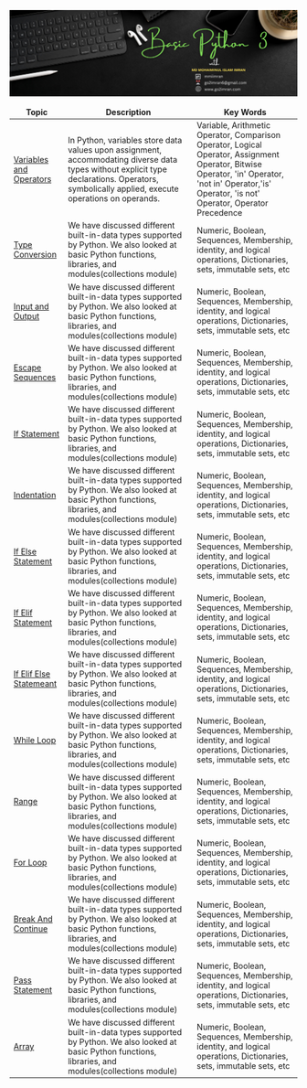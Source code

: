 ![Github Banner](https://github.com/mmiimran/Basic_Python/blob/main/assets/basic_python.png)

<table align="center">
  <thead align="center">
    <tr border: none;>
      <td><b>Topic</b></td>
      <td><b>Description</b></td>
      <td><b>Key Words</b></td>
    </tr>
  </thead>
  <tbody>
    <tr>
      <td><a href="https://github.com/mmiimran/Basic_Python/tree/main/core_python/1.Variable%20and%20Operators" target="_blank">Variables and Operators</a></td>
      <td>In Python, variables store data values upon assignment, accommodating diverse data types without explicit type declarations. Operators, symbolically applied, execute operations on operands.</td>
      <td>Variable, Arithmetic Operator, Comparison Operator, Logical Operator, Assignment Operator, Bitwise Operator, 'in' Operator, 'not in' Operator,'is' Operator, 'is not' Operator, Operator Precedence</td>
    </tr>
    <tr>
      <td><a href="https://github.com/mmiimran/Basic_Python/tree/main/core_python/2.Python_Type_Conversion" target="_blank">Type Conversion</a></td>
      <td>We have discussed different built-in-data types supported by Python. We also looked at basic Python functions, libraries, and modules(collections module)</td>
      <td>Numeric, Boolean, Sequences, Membership, identity, and logical operations, Dictionaries, sets, immutable sets, etc</td>
    </tr>
     <tr>
      <td><a href="https://github.com/mmiimran/Basic_Python/tree/main/core_python/3.Input_and_output" target="_blank">Input and Output</a></td>
      <td>We have discussed different built-in-data types supported by Python. We also looked at basic Python functions, libraries, and modules(collections module)</td>
      <td>Numeric, Boolean, Sequences, Membership, identity, and logical operations, Dictionaries, sets, immutable sets, etc</td>
    </tr>
     <tr>
      <td><a href="https://github.com/mmiimran/Basic_Python/tree/main/core_python/4.Escape_Sequence_in_python" target="_blank">Escape Sequences</a></td>
      <td>We have discussed different built-in-data types supported by Python. We also looked at basic Python functions, libraries, and modules(collections module)</td>
      <td>Numeric, Boolean, Sequences, Membership, identity, and logical operations, Dictionaries, sets, immutable sets, etc</td>
    </tr>
     <tr>
      <td><a href="https://github.com/mmiimran/Basic_Python/tree/main/core_python/5.If_Statement" target="_blank">If Statement</a></td>
      <td>We have discussed different built-in-data types supported by Python. We also looked at basic Python functions, libraries, and modules(collections module)</td>
      <td>Numeric, Boolean, Sequences, Membership, identity, and logical operations, Dictionaries, sets, immutable sets, etc</td>
    </tr>
     <tr>
      <td><a href="https://github.com/mmiimran/Basic_Python/tree/main/core_python/6.Indentation" target="_blank">Indentation</a></td>
      <td>We have discussed different built-in-data types supported by Python. We also looked at basic Python functions, libraries, and modules(collections module)</td>
      <td>Numeric, Boolean, Sequences, Membership, identity, and logical operations, Dictionaries, sets, immutable sets, etc</td>
    </tr>
     <tr>
      <td><a href="https://github.com/mmiimran/Basic_Python/tree/main/core_python/7.If_Else_Statement" target="_blank">If Else Statement</a></td>
      <td>We have discussed different built-in-data types supported by Python. We also looked at basic Python functions, libraries, and modules(collections module)</td>
      <td>Numeric, Boolean, Sequences, Membership, identity, and logical operations, Dictionaries, sets, immutable sets, etc</td>
    </tr>
     <tr>
      <td><a href="https://github.com/mmiimran/Basic_Python/tree/main/core_python/8.If_elif_statement" target="_blank">If Elif Statement</a></td>
      <td>We have discussed different built-in-data types supported by Python. We also looked at basic Python functions, libraries, and modules(collections module)</td>
      <td>Numeric, Boolean, Sequences, Membership, identity, and logical operations, Dictionaries, sets, immutable sets, etc</td>
    </tr>
     <tr>
      <td><a href="https://github.com/mmiimran/Basic_Python/tree/main/core_python/9.If_elif_else_statement" target="_blank">If Elif Else Statemeant</a></td>
      <td>We have discussed different built-in-data types supported by Python. We also looked at basic Python functions, libraries, and modules(collections module)</td>
      <td>Numeric, Boolean, Sequences, Membership, identity, and logical operations, Dictionaries, sets, immutable sets, etc</td>
    </tr>
     <tr>
      <td><a href="https://github.com/mmiimran/Basic_Python/tree/main/core_python/10.While_loop" target="_blank">While Loop</a></td>
      <td>We have discussed different built-in-data types supported by Python. We also looked at basic Python functions, libraries, and modules(collections module)</td>
      <td>Numeric, Boolean, Sequences, Membership, identity, and logical operations, Dictionaries, sets, immutable sets, etc</td>
    </tr>
     <tr>
      <td><a href="https://github.com/mmiimran/Basic_Python/tree/main/core_python/11.Range" target="_blank">Range</a></td>
      <td>We have discussed different built-in-data types supported by Python. We also looked at basic Python functions, libraries, and modules(collections module)</td>
      <td>Numeric, Boolean, Sequences, Membership, identity, and logical operations, Dictionaries, sets, immutable sets, etc</td>
    </tr>
     <tr>
      <td><a href="https://github.com/mmiimran/Basic_Python/tree/main/core_python/12.For_loop" target="_blank">For Loop</a></td>
      <td>We have discussed different built-in-data types supported by Python. We also looked at basic Python functions, libraries, and modules(collections module)</td>
      <td>Numeric, Boolean, Sequences, Membership, identity, and logical operations, Dictionaries, sets, immutable sets, etc</td>
    </tr>
     <tr>
      <td><a href="https://github.com/mmiimran/Basic_Python/tree/main/core_python/13.Break_and_Continue" target="_blank">Break And Continue</a></td>
      <td>We have discussed different built-in-data types supported by Python. We also looked at basic Python functions, libraries, and modules(collections module)</td>
      <td>Numeric, Boolean, Sequences, Membership, identity, and logical operations, Dictionaries, sets, immutable sets, etc</td>
    </tr>
     <tr>
      <td><a href="https://github.com/mmiimran/Basic_Python/tree/main/core_python/14.Pass" target="_blank">Pass Statement</a></td>
      <td>We have discussed different built-in-data types supported by Python. We also looked at basic Python functions, libraries, and modules(collections module)</td>
      <td>Numeric, Boolean, Sequences, Membership, identity, and logical operations, Dictionaries, sets, immutable sets, etc</td>
    </tr>
     <tr>
      <td><a href="https://github.com/mmiimran/Basic_Python/tree/main/core_python/15.Array" target="_blank">Array</a></td>
      <td>We have discussed different built-in-data types supported by Python. We also looked at basic Python functions, libraries, and modules(collections module)</td>
      <td>Numeric, Boolean, Sequences, Membership, identity, and logical operations, Dictionaries, sets, immutable sets, etc</td>
    </tr>
    
   
  </tbody>
</table>
